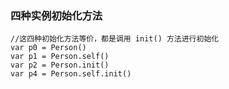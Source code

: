 ### 四种实例初始化方法

```
//这四种初始化方法等价，都是调用 init() 方法进行初始化
var p0 = Person()
var p1 = Person.self()
var p2 = Person.init()
var p4 = Person.self.init()
```
